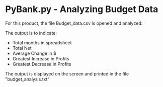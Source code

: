 # PyBank.py - Analyzing Budget Data

For this product, the file Budget_data.csv is opened and analyzed:

The output is to indicate:
* Total months in spreadsheet
* Total Net
* Average Change in $
* Greatest Increase in Profits
* Greatest Decrease in Profits

The output is displayed on the screen and printed in the file "budget_analysis.txt"